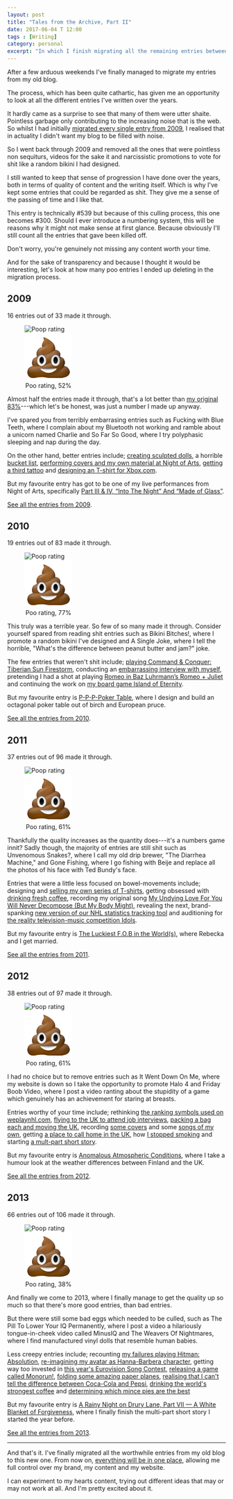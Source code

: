 ```yaml
---
layout: post
title: "Tales from the Archive, Part II"
date: 2017-06-04 T 12:00
tags : [Writing]
category: personal
excerpt: "In which I finish migrating all the remaining entries between 2010--2013 and cull most of them because they're so terrible."
---
```

After a few arduous weekends I've finally managed to migrate my entries from my old blog.

The process, which has been quite cathartic, has given me an opportunity to look at all the different entries I've written over the years.

It hardly came as a surprise to see that many of them were utter shaite. Pointless garbage only contributing to the increasing noise that is the web. So whilst I had initially [migrated every single entry from 2009](/blog/tales-from-the-archive), I realised that in actuality I didn't want my blog to be filled with noise.

<p data-pullquote="You’re genuinely not missing any content worth your time."></p>

So I went back through 2009 and removed all the ones that were pointless non sequiturs, videos for the sake it and narcissistic promotions to vote for shit like a random bikini I had designed.

I still wanted to keep that sense of progression I have done over the years, both in terms of quality of content and the writing itself. Which is why I've kept some entries that could be regarded as shit. They give me a sense of the passing of time and I like that.

This entry is technically #539 but because of this culling process, this one becomes #300. Should I ever introduce a numbering system, this will be reasons why it might not make sense at first glance. Because obviously I'll still count all the entries that gave been killed off.

Don't worry, you're genuinely not missing any content worth your time.

And for the sake of transparency and because I thought it would be interesting, let's look at how many poo entries I ended up deleting in the migration process.

## 2009

16 entries out of 33 made it through.

<figure class="aside-image" style="width: 21.8%;">
    <img class="js-lazy-load" data-original="/assets/posts/2017/june/tales-from-the-archive-part-ii/861d8a4b7d01d8efd45a7468086064cb.png" alt="Poop rating">
  <noscript>
    <img src="/assets/posts/2017/june/tales-from-the-archive-part-ii/861d8a4b7d01d8efd45a7468086064cb.png" alt="Poop rating">
  </noscript>
  <figcaption style="text-align:center;">Poo rating, 52%</figcaption>
</figure>

Almost half the entries made it through, that's a lot better than [my original 83%](/blog/tales-from-the-archive)---which let's be honest, was just a number I made up anyway.

I've spared you from terribly embarrasing entries such as Fucking with Blue Teeth, where I complain about my Bluetooth not working and ramble about a unicorn named Charlie and So Far So Good, where I try polyphasic sleeping and nap during the day.

On the other hand, better entries include; [creating sculpted dolls][dolls], a horrible [bucket list][bucket], [performing covers and my own material at Night of Arts][nightart], [getting a third tattoo][tattoo3] and [designing an T-shirt for Xbox.com][xbox].

But my favourite entry has got to be one of my live performances from Night of Arts, specifically [Part III & IV, “Into The Night” And “Made of Glass”][glass].

[See all the entries from 2009][2009].

[dolls]: /blog/more-glorious-shots-of-dolls
[bucket]: /blog/things-to-do-whilst-im-still-alive
[nightart]: /blog/part-i-leap-of-faith
[tattoo3]: /blog/tattoo-no-3
[xbox]: /blog/my-xbox-my-way-runner-up
[glass]: /blog/part-iii-and-iv-into-the-night-and-made-of-glass
[2009]: /archive/2009

## 2010

19 entries out of 83 made it through.

<figure class="aside-image" style="width: 21.8%;">
    <img class="js-lazy-load" data-original="/assets/posts/2017/june/tales-from-the-archive-part-ii/861d8a4b7d01d8efd45a7468086064cb.png" alt="Poop rating">
  <noscript>
    <img src="/assets/posts/2017/june/tales-from-the-archive-part-ii/861d8a4b7d01d8efd45a7468086064cb.png" alt="Poop rating">
  </noscript>
  <figcaption style="text-align:center;">Poo rating, 77%</figcaption>
</figure>

This truly was a terrible year. So few of so many made it through. Consider yourself spared from reading shit entries such as Bikini Bitches!, where I promote a random bikini I've designed and A Single Joke, where I tell the horrible, "What's the difference between peanut butter and jam?" joke.

The few entries that weren't shit include; [playing Command & Conquer: Tiberian Sun Firestorm][cc], conducting an [embarrassing interview with myself][interview], pretending I had a shot at playing [Romeo in Baz Luhrmann’s Romeo + Juliet][leo] and continuing the work on [my board game Island of Eternity][prototype].

But my favourite entry is [P-P-P-Poker Table][poker], where I design and build an octagonal poker table out of birch and European pruce.

[See all the entries from 2010][2010].

[cc]: /blog/a-trip-down-nostalgia-avenue
[interview]: /blog/the-10-second-interview
[leo]: /blog/leo-you-bastard
[prototype]: /blog/prototype-4
[poker]: /blog/p-p-p-poker-table
[2010]: /archive/2010

## 2011

37 entries out of 96 made it through.

<figure class="aside-image" style="width: 21.8%;">
    <img class="js-lazy-load" data-original="/assets/posts/2017/june/tales-from-the-archive-part-ii/861d8a4b7d01d8efd45a7468086064cb.png" alt="Poop rating">
  <noscript>
    <img src="/assets/posts/2017/june/tales-from-the-archive-part-ii/861d8a4b7d01d8efd45a7468086064cb.png" alt="Poop rating">
  </noscript>
  <figcaption style="text-align:center;">Poo rating, 61%</figcaption>
</figure>

Thankfully the quality increases as the quantity does---it's a numbers game innit? Sadly though, the majority of entries are still shit such as Unvenomous Snakes?, where I call my old drip brewer, "The Diarrhea Machine," and Gone Fishing, where I go fishing with Beije and replace all the photos of his face with Ted Bundy's face.

Entries that were a little less focused on bowel-movements include; designing and [selling my own series of T-shirts][tees], getting obsessed with [drinking fresh coffee][coffee], recording my original song [My Undying Love For You Will Never Decompose (But My Body Might)][decompose], revealing the next, brand-spanking [new version of our NHL statistics tracking tool][nhl] and auditioning for [the reality television-music competition Idols][idols].

But my favourite entry is [The Luckiest F.O.B in the World(s)][fob], where Rebecka and I get married.

[See all the entries from 2011][2011].

[tees]: /blog/more-tees-please
[coffee]: /blog/coffees-of-the-world-part-one
[decompose]: /blog/my-undying-love-for-you-will-never-decompose-but-my-body-might
[nhl]: /blog/why-so-secretive
[idols]: /blog/thanks-but-no
[fob]: /blog/the-luckiest-f-o-b-in-the-worlds
[2011]: /archive/2011

## 2012

38 entries out of 97 made it through.

<figure class="aside-image" style="width: 21.8%;">
    <img class="js-lazy-load" data-original="/assets/posts/2017/june/tales-from-the-archive-part-ii/861d8a4b7d01d8efd45a7468086064cb.png" alt="Poop rating">
  <noscript>
    <img src="/assets/posts/2017/june/tales-from-the-archive-part-ii/861d8a4b7d01d8efd45a7468086064cb.png" alt="Poop rating">
  </noscript>
  <figcaption style="text-align:center;">Poo rating, 61%</figcaption>
</figure>

I had no choice but to remove entries such as It Went Down On Me, where my website is down so I take the opportunity to promote Halo 4 and Friday Boob Video, where I post a video ranting about the stupidity of a game which genuinely has an achievement for staring at breasts.

Entries worthy of your time include; rethinking [the ranking symbols used on weplaynhl.com][rankings], [flying to the <abbr title="United Kingdom" class="small-caps">UK</abbr> to attend job interviews][upandaway], [packing a bag each and moving the <abbr class="small-caps">UK</abbr>][fish], recording [some covers][sitt-1] and some [songs of my own][sitt-2], getting [a place to call home in the <abbr class="small-caps">UK</abbr>][alan], how [I stopped smoking][cigarette] and starting [a mult-part short story][rainy-night-1].

But my favourite entry is [Anomalous Atmospheric Conditions][weather], where I take a humour look at the weather differences between Finland and the <abbr class="small-caps">UK</abbr>.

[See all the entries from 2012][2012].

[rainy-night-1]: /blog/a-rainy-night-on-drury-lane
[cigarette]: /blog/how-i-learned-to-stop-worrying-and-love-the-cigarette
[alan]: /blog/living-in-alan-with-alan
[sitt-1]: /blog/the-sittingbourne-sessions
[sitt-2]: /blog/the-sittingbourne-sessions-part-ii
[fish]: /blog/so-long-and-thanks-for-all-the-fish
[upandaway]: /blog/up-up-and-away
[rankings]: /blog/imagine-that-my-rank-is-higher
[weather]: /blog/anomalous-atmospheric-conditions
[2012]: /archive/2012

## 2013

66 entries out of 106 made it through.

<figure class="aside-image" style="width: 21.8%;">
    <img class="js-lazy-load" data-original="/assets/posts/2017/june/tales-from-the-archive-part-ii/861d8a4b7d01d8efd45a7468086064cb.png" alt="Poop rating">
  <noscript>
    <img src="/assets/posts/2017/june/tales-from-the-archive-part-ii/861d8a4b7d01d8efd45a7468086064cb.png" alt="Poop rating">
  </noscript>
  <figcaption style="text-align:center;">Poo rating, 38%</figcaption>
</figure>

And finally we come to 2013, where I finally manage to get the quality up so much so that there's more good entries, than bad entries.

But there were still some bad eggs which needed to be culled, such as The Pill To Lower Your IQ Permanently, where I post a video a hilariously tongue-in-cheek video called MinusIQ and The Weavers Of Nightmares, where I find manufactured vinyl dolls that resemble human babies.

Less creepy entries include; recounting [my failures playing Hitman: Absolution][assassin], [re-imagining my avatar as Hanna-Barbera character][greatness], getting way too invested in [this year's Eurovision Song Contest][eurovision], [releasing a game called Monorun!][monorun], [folding some amazing paper planes][paperplanes], [realising that I can't tell the difference between Coca-Cola and Pepsi][cocacola], [drinking the world's strongest coffee][deathwishcoffee] and [determining which mince pies are the best][mincepies]

But my favourite entry is [A Rainy Night on Drury Lane, Part VII — A White Blanket of Forgiveness][rainy-finish], where I finally finish the multi-part short story I started the year before.

[See all the entries from 2013][2013].

[rainy-finish]: /blog/a-rainy-night-on-drury-lane-part-vii-a-white-blanket-of-forgiveness
[mincepies]: /blog/munching-on-too-many-mince-pies
[deathwishcoffee]: /blog/you-only-wish-for-death-once-maybe-twice
[cocacola]: /blog/the-carbonated-cola-war-conclusion
[paperplanes]: /blog/about-muthafuckin-paper-planes
[monorun]: /blog/ladies-and-gentlemen-monorun
[eurovision]: /blog/guessing-at-the-eurovisiowhatnow
[greatness]: /blog/following-in-the-handsteps-of-greatness-hanna-barbera
[assassin]: /blog/the-worst-assassin-in-the-world
[2013]: /archive/2013

***

And that's it. I've finally migrated all the worthwhile entries from my old blog to this new one. From now on, [everything will be in one place][archive], allowing me full control over my brand, my content and my website.

I can experiment to my hearts content, trying out different ideas that may or may not work at all. And I'm pretty excited about it.

[archive]: /archive